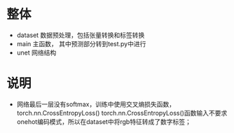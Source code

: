 # 整体
* dataset 数据预处理，包括张量转换和标签转换
* main 主函数， 其中预测部分转到test.py中进行
* unet 网络结构
# 说明
* 网络最后一层没有softmax，训练中使用交叉熵损失函数，torch.nn.CrossEntropyLoss()
 torch.nn.CrossEntropyLoss()函数输入不要求onehot编码模式，所以在dataset中将rgb特征转成了数字标签；
  
